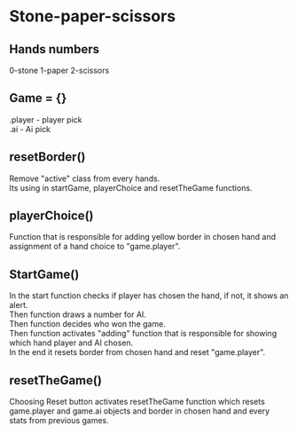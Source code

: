 # Stone-paper-scissors

## Hands numbers
0-stone
1-paper
2-scissors

## Game = {}
.player - player pick  
.ai - Ai pick

## resetBorder()
Remove "active" class from every hands.  
Its using in startGame, playerChoice and resetTheGame functions.  

## playerChoice()
Function that is responsible for adding yellow border in chosen hand and assignment of a hand choice to "game.player".  

## StartGame()
In the start function checks if player has chosen the hand, if not, it shows an alert.  
Then function draws a number for AI.  
Then function decides who won the game.  
Then function activates "adding" function that is responsible for showing which hand player and AI chosen.  
In the end it resets border from chosen hand and reset "game.player".


## resetTheGame()  
Choosing Reset button activates resetTheGame function which resets game.player and game.ai objects and border in chosen hand and every stats from previous games.
